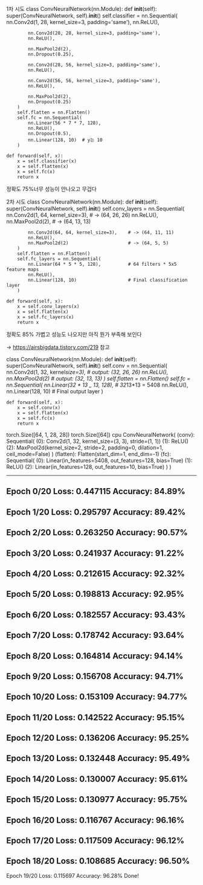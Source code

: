 1차 시도
class ConvNeuralNetwork(nn.Module):
def **init**(self):
super(ConvNeuralNetwork, self).**init**()
self.classifier = nn.Sequential(
nn.Conv2d(1, 28, kernel_size=3, padding='same'),
nn.ReLU(),

            nn.Conv2d(28, 28, kernel_size=3, padding='same'),
            nn.ReLU(),

            nn.MaxPool2d(2),
            nn.Dropout(0.25),

            nn.Conv2d(28, 56, kernel_size=3, padding='same'),
            nn.ReLU(),

            nn.Conv2d(56, 56, kernel_size=3, padding='same'),
            nn.ReLU(),

            nn.MaxPool2d(2),
            nn.Dropout(0.25)
        )
        self.flatten = nn.Flatten()
        self.fc = nn.Sequential(
            nn.Linear(56 * 7 * 7, 128),
            nn.ReLU(),
            nn.Dropout(0.5),
            nn.Linear(128, 10)  # y는 10
        )

    def forward(self, x):
        x = self.classifier(x)
        x = self.flatten(x)
        x = self.fc(x)
        return x

정확도 75%너무 성능이 안나오고 무겁다

2차 시도
class ConvNeuralNetwork(nn.Module):
def **init**(self):
super(ConvNeuralNetwork, self).**init**()
self.conv_layers = nn.Sequential(
nn.Conv2d(1, 64, kernel_size=3), # -> (64, 26, 26)
nn.ReLU(),
nn.MaxPool2d(2), # -> (64, 13, 13)

            nn.Conv2d(64, 64, kernel_size=3),    # -> (64, 11, 11)
            nn.ReLU(),
            nn.MaxPool2d(2)                      # -> (64, 5, 5)
        )
        self.flatten = nn.Flatten()
        self.fc_layers = nn.Sequential(
            nn.Linear(64 * 5 * 5, 128),          # 64 filters * 5x5 feature maps
            nn.ReLU(),
            nn.Linear(128, 10)                   # Final classification layer
        )

    def forward(self, x):
        x = self.conv_layers(x)
        x = self.flatten(x)
        x = self.fc_layers(x)
        return x

정확도 85% 가볍고 성능도 나오지만 아직 뭔가 부족해 보인다

-> https://airsbigdata.tistory.com/219 참고

class ConvNeuralNetwork(nn.Module):
def **init**(self):
super(ConvNeuralNetwork, self).**init**()
self.conv = nn.Sequential(
nn.Conv2d(1, 32, kernel*size=3), # output: (32, 26, 26)
nn.ReLU(),
nn.MaxPool2d(2) # output: (32, 13, 13)
)
self.flatten = nn.Flatten()
self.fc = nn.Sequential(
nn.Linear(32 * 13 \_ 13, 128), # 32*13*13 = 5408
nn.ReLU(),
nn.Linear(128, 10) # Final output layer
)

    def forward(self, x):
        x = self.conv(x)
        x = self.flatten(x)
        x = self.fc(x)
        return x

torch.Size([64, 1, 28, 28]) torch.Size([64])
cpu
ConvNeuralNetwork(
(conv): Sequential(
(0): Conv2d(1, 32, kernel_size=(3, 3), stride=(1, 1))
(1): ReLU()
(2): MaxPool2d(kernel_size=2, stride=2, padding=0, dilation=1, ceil_mode=False)
)
(flatten): Flatten(start_dim=1, end_dim=-1)
(fc): Sequential(
(0): Linear(in_features=5408, out_features=128, bias=True)
(1): ReLU()
(2): Linear(in_features=128, out_features=10, bias=True)
)
)

---

## Epoch 0/20 Loss: 0.447115 Accuracy: 84.89%

## Epoch 1/20 Loss: 0.295797 Accuracy: 89.42%

## Epoch 2/20 Loss: 0.263250 Accuracy: 90.57%

## Epoch 3/20 Loss: 0.241937 Accuracy: 91.22%

## Epoch 4/20 Loss: 0.212615 Accuracy: 92.32%

## Epoch 5/20 Loss: 0.198813 Accuracy: 92.95%

## Epoch 6/20 Loss: 0.182557 Accuracy: 93.43%

## Epoch 7/20 Loss: 0.178742 Accuracy: 93.64%

## Epoch 8/20 Loss: 0.164814 Accuracy: 94.14%

## Epoch 9/20 Loss: 0.156708 Accuracy: 94.71%

## Epoch 10/20 Loss: 0.153109 Accuracy: 94.77%

## Epoch 11/20 Loss: 0.142522 Accuracy: 95.15%

## Epoch 12/20 Loss: 0.136206 Accuracy: 95.25%

## Epoch 13/20 Loss: 0.132448 Accuracy: 95.49%

## Epoch 14/20 Loss: 0.130007 Accuracy: 95.61%

## Epoch 15/20 Loss: 0.130977 Accuracy: 95.75%

## Epoch 16/20 Loss: 0.116767 Accuracy: 96.16%

## Epoch 17/20 Loss: 0.117509 Accuracy: 96.12%

## Epoch 18/20 Loss: 0.108685 Accuracy: 96.50%

Epoch 19/20 Loss: 0.115697 Accuracy: 96.28%
Done!
